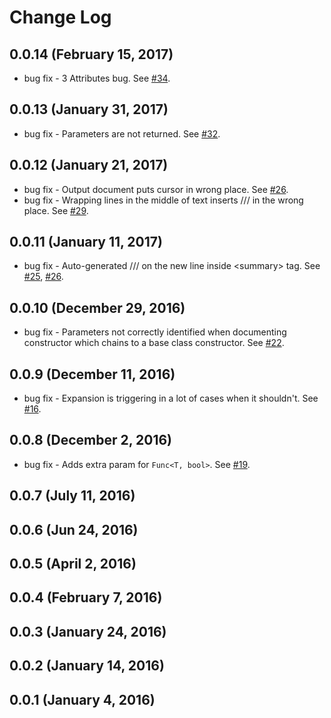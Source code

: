 # Change Log

## 0.0.14 (February 15, 2017)

* bug fix - 3 Attributes bug. See [#34](https://github.com/k--kato/vscode-docomment/issues/34).

## 0.0.13 (January 31, 2017)

* bug fix - Parameters are not returned. See [#32](https://github.com/k--kato/vscode-docomment/issues/32).

## 0.0.12 (January 21, 2017)

* bug fix - Output document puts cursor in wrong place. See [#26](https://github.com/k--kato/vscode-docomment/issues/26).
* bug fix - Wrapping lines in the middle of text inserts /// in the wrong place. See [#29](https://github.com/k--kato/vscode-docomment/issues/29).

## 0.0.11 (January 11, 2017)

* bug fix - Auto-generated /// on the new line inside &lt;summary&gt; tag. See [#25](https://github.com/k--kato/vscode-docomment/issues/25), [#26](https://github.com/k--kato/vscode-docomment/issues/26).

## 0.0.10 (December 29, 2016)

* bug fix - Parameters not correctly identified when documenting constructor which chains to a base class constructor. See [#22](https://github.com/k--kato/vscode-docomment/issues/22).

## 0.0.9 (December 11, 2016)

* bug fix - Expansion is triggering in a lot of cases when it shouldn't. See [#16](https://github.com/k--kato/vscode-docomment/issues/16).

## 0.0.8 (December 2, 2016)

* bug fix - Adds extra param for `Func<T, bool>`. See [#19](https://github.com/k--kato/vscode-docomment/issues/19).

## 0.0.7 (July 11, 2016)

## 0.0.6 (Jun 24, 2016)

## 0.0.5 (April 2, 2016)

## 0.0.4 (February 7, 2016)

## 0.0.3 (January 24, 2016)

## 0.0.2 (January 14, 2016)

## 0.0.1 (January 4, 2016)
